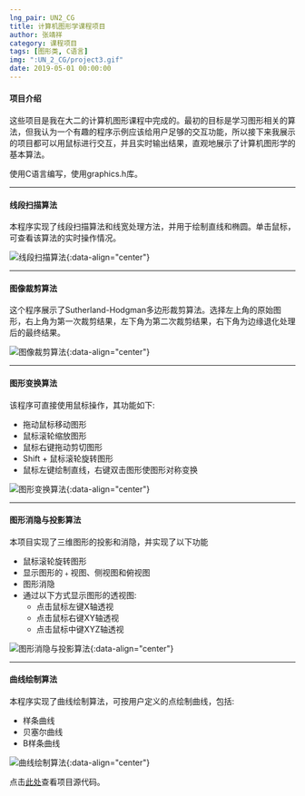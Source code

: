 ```yaml
---
lng_pair: UN2_CG
title: 计算机图形学课程项目
author: 张靖祥
category: 课程项目
tags: [图形类, C语言]
img: ":UN_2_CG/project3.gif"
date: 2019-05-01 00:00:00
---
```


#### 项目介绍

这些项目是我在大二的计算机图形课程中完成的。最初的目标是学习图形相关的算法，但我认为一个有趣的程序示例应该给用户足够的交互功能，所以接下来我展示的项目都可以用鼠标进行交互，并且实时输出结果，直观地展示了计算机图形学的基本算法。 

<!-- outline-start -->

使用C语言编写，使用graphics.h库。

<!-- outline-end --> 

***

#### 线段扫描算法

本程序实现了线段扫描算法和线宽处理方法，并用于绘制直线和椭圆。单击鼠标，可查看该算法的实时操作情况。 

![线段扫描算法](:UN_2_CG/project1.gif){:data-align="center"}

***

#### 图像裁剪算法

这个程序展示了Sutherland-Hodgman多边形裁剪算法。选择左上角的原始图形，右上角为第一次裁剪结果，左下角为第二次裁剪结果，右下角为边缘退化处理后的最终结果。 

![图像裁剪算法](:UN_2_CG/project2.gif){:data-align="center"}

***

#### 图形变换算法

该程序可直接使用鼠标操作，其功能如下: 

- 拖动鼠标移动图形  
- 鼠标滚轮缩放图形  
- 鼠标右键拖动剪切图形  
- Shift + 鼠标滚轮旋转图形  
- 鼠标左键绘制直线，右键双击图形使图形对称变换 

![图形变换算法](:UN_2_CG/project3.gif){:data-align="center"}

***

#### 图形消隐与投影算法

本项目实现了三维图形的投影和消隐，并实现了以下功能
- 鼠标滚轮旋转图形  
- 显示图形的﹢视图、侧视图和俯视图  
- 图形消隐  
- 通过以下方式显示图形的透视图:  
  - 点击鼠标左键X轴透视
  - 点击鼠标右键XY轴透视
  - 点击鼠标中键XYZ轴透视

![图形消隐与投影算法](:UN_2_CG/project4.gif){:data-align="center"}

***

#### 曲线绘制算法

本程序实现了曲线绘制算法，可按用户定义的点绘制曲线，包括:  
- 样条曲线  
- 贝塞尔曲线  
- B样条曲线 

![曲线绘制算法](:UN_2_CG/project5.gif){:data-align="center"}

点击[此处](https://github.com/Jingxiang-Zhang/Computer-Graphics)查看项目源代码。


